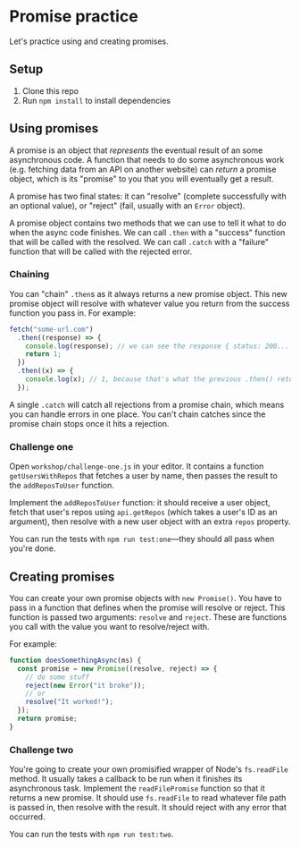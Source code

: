 # Promise practice

Let's practice using and creating promises.

## Setup

1. Clone this repo
1. Run `npm install` to install dependencies

## Using promises

A promise is an object that _represents_ the eventual result of an some asynchronous code. A function that needs to do some asynchronous work (e.g. fetching data from an API on another website) can _return_ a promise object, which is its "promise" to you that you will eventually get a result.

A promise has two final states: it can "resolve" (complete successfully with an optional value), or "reject" (fail, usually with an `Error` object).

A promise object contains two methods that we can use to tell it what to do when the async code finishes. We can call `.then` with a "success" function that will be called with the resolved. We can call `.catch` with a "failure" function that will be called with the rejected error.

### Chaining

You can "chain" `.then`s as it always returns a new promise object. This new promise object will resolve with whatever value you return from the success function you pass in. For example:

```js
fetch("some-url.com")
  .then((response) => {
    console.log(response); // we can see the response { status: 200... }
    return 1;
  })
  .then((x) => {
    console.log(x); // 1, because that's what the previous .then() returned
  });
```

A single `.catch` will catch all rejections from a promise chain, which means you can handle errors in one place. You can't chain catches since the promise chain stops once it hits a rejection.

### Challenge one

Open `workshop/challenge-one.js` in your editor. It contains a function `getUsersWithRepos` that fetches a user by name, then passes the result to the `addReposToUser` function.

Implement the `addReposToUser` function: it should receive a user object, fetch that user's repos using `api.getRepos` (which takes a user's ID as an argument), then resolve with a new user object with an extra `repos` property.

You can run the tests with `npm run test:one`—they should all pass when you're done.

## Creating promises

You can create your own promise objects with `new Promise()`. You have to pass in a function that defines when the promise will resolve or reject. This function is passed two arguments: `resolve` and `reject`. These are functions you call with the value you want to resolve/reject with.

For example:

```js
function doesSomethingAsync(ms) {
  const promise = new Promise((resolve, reject) => {
    // do some stuff
    reject(new Error("it broke"));
    // or
    resolve("It worked!");
  });
  return promise;
}
```

### Challenge two

You're going to create your own promisified wrapper of Node's `fs.readFile` method. It usually takes a callback to be run when it finishes its asynchronous task. Implement the `readFilePromise` function so that it returns a new promise. It should use `fs.readFile` to read whatever file path is passed in, then resolve with the result. It should reject with any error that occurred.

You can run the tests with `npm run test:two`.
